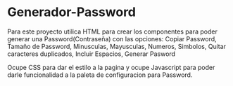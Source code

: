 # Generador-Password

Para este proyecto utilica HTML para crear los componentes para poder generar una Password(Contraseña) 
con las opciones:
Copiar Password,
Tamaño de Password,
Minusculas,
Mayusculas,
Numeros,
Simbolos,
Quitar caracteres duplicados,
Incluir Espacios,
Generar Pasword

Ocupe CSS para dar el estilo a la pagina y ocupe Javascript para poder darle funcionalidad a la paleta de configuracion para Password.
